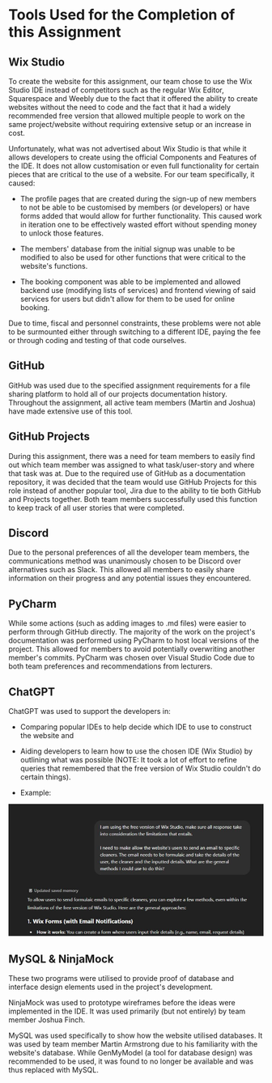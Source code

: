 # Tools Used for the Completion of this Assignment

## Wix Studio
To create the website for this assignment, our team chose to use the Wix Studio IDE instead of competitors such as the regular Wix Editor, Squarespace and Weebly due to the fact that it offered the ability to create websites
without the need to code and the fact that it had a widely recommended free version that allowed multiple people to work on the same project/website without requiring extensive setup or an increase in cost.

Unfortunately, what was not advertised about Wix Studio is that while it allows developers to create using the official Components and Features of the IDE. It does not allow customisation or even full functionality for certain
pieces that are critical to the use of a website. For our team specifically, it caused:

- The profile pages that are created during the sign-up of new members to not be able to be customised by members (or developers) or have forms added that would allow for further functionality. This caused work in iteration one
to be effectively wasted effort without spending money to unlock those features.

- The members' database from the initial signup was unable to be modified to also be used for other functions that were critical to the website's functions.

- The booking component was able to be implemented and allowed backend use (modifying lists of services) and frontend viewing of said services for users but didn't allow for them to be used for online booking.

Due to time, fiscal and personnel constraints, these problems were not able to be surmounted either through switching to a different IDE, paying the fee or through coding and testing of that code ourselves.

## GitHub
GitHub was used due to the specified assignment requirements for a file sharing platform to hold all of our projects documentation history. Throughout the assignment, all active team members (Martin and Joshua) have made extensive use of this tool.

## GitHub Projects
During this assignment, there was a need for team members to easily find out which team member was assigned to what task/user-story and where that task was at. Due to the required use of GitHub as a documentation repository, 
it was decided that the team would use GitHub Projects for this role instead of another popular tool, Jira due to the ability to tie both GitHub and Projects together. Both team members successfully used this function to 
keep track of all user stories that were completed.

## Discord
Due to the personal preferences of all the developer team members, the communications method was unanimously chosen to be Discord over alternatives such as Slack. This allowed all members to easily share information on
their progress and any potential issues they encountered. 

## PyCharm
While some actions (such as adding images to .md files) were easier to perform through GitHub directly. The majority of the work on the project's documentation was performed using PyCharm to host local versions of the 
project. This allowed for members to avoid potentially overwriting another member's commits. PyCharm was chosen over Visual Studio Code due to both team preferences and recommendations from lecturers.

## ChatGPT
ChatGPT was used to support the developers in:

- Comparing popular IDEs to help decide which IDE to use to construct the website and
- Aiding developers to learn how to use the chosen IDE (Wix Studio) by outlining what was possible (NOTE: It took a lot of effort to refine queries that remembered that the free version of Wix Studio couldn't do certain
things).

- Example:

![image alt](./images/example_of_ai_use.JPG)

## MySQL & NinjaMock
These two programs were utilised to provide proof of database and interface design elements used in the project's development. 

NinjaMock was used to prototype wireframes before the ideas were implemented in the IDE. It was used primarily 
(but not entirely) by team member Joshua Finch. 

MySQL was used specifically to show how the website utilised databases. It was used by team member Martin Armstrong due 
to his familiarity with the website's database. While GenMyModel (a tool for database design) was recommended to be used, 
it was found to no longer be available and was thus replaced with MySQL.

